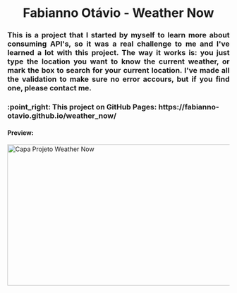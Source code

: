 <h1 align="center">Fabianno Otávio - Weather Now</h1>

<h3 align="justify">
  This is a project that I started by myself to learn more about consuming API's, so it was a real challenge to me and I've learned a lot with this project.
  The way it works is: you just type the location you want to know the current weather, or mark the box to search for your current location. I've made all the
  validation to make sure no error accours, but if you find one, please contact me.
</h3>

<h3>:point_right: This project on GitHub Pages: https://fabianno-otavio.github.io/weather_now/</h3>

<h4>Preview:</h4>
<a data-flickr-embed="true" href="https://www.flickr.com/photos/196260099@N04/52279792774/in/dateposted-public/" title="Capa Projeto Weather Now">
<img src="https://live.staticflickr.com/65535/52279792774_13295601ec_z.jpg" width="640" height="320" alt="Capa Projeto Weather Now"></a>

